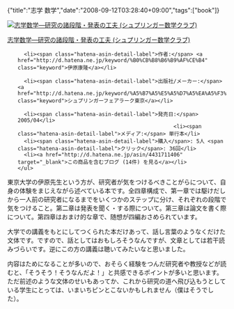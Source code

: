 {"title":"志学 数学","date":"2008-09-12T03:28:40+09:00","tags":["book"]}

<!-- DATE: 2008-09-11T18:28:40+00:00 -->
<!-- OLDURL: http://d.hatena.ne.jp/cou929_la/20080911/ -->


<div class="section">
<div class="amazlet-box">
  <a href="http://www.amazon.co.jp/exec/obidos/ASIN/4431711406/pleasesleep-22/ref=nosim/"><img src="https://images-fe.ssl-images-amazon.com/images/I/51BV6FXKC7L._SL160_.jpg" class="hatena-asin-detail-image" alt="志学数学―研究の諸段階・発表の工夫 (シュプリンガー数学クラブ)" title="志学数学―研究の諸段階・発表の工夫 (シュプリンガー数学クラブ)"></a>
  <div class="hatena-asin-detail-info">
    <p class="hatena-asin-detail-title"><a href="http://www.amazon.co.jp/exec/obidos/ASIN/4431711406/pleasesleep-22/ref=nosim/">志学数学―研究の諸段階・発表の工夫 (シュプリンガー数学クラブ)</a></p>
    <ul>
      
      <li><span class="hatena-asin-detail-label">作者:</span> <a href="http://d.hatena.ne.jp/keyword/%B0%CB%B8%B6%B9%AF%CE%B4" class="keyword">伊原康隆</a></li>
      
      <li><span class="hatena-asin-detail-label">出版社/メーカー:</span> <a href="http://d.hatena.ne.jp/keyword/%A5%B7%A5%E5%A5%D7%A5%EA%A5%F3%A5%AC%A1%BC%A5%D5%A5%A7%A5%A2%A5%E9%A1%BC%A5%AF%C5%EC%B5%FE" class="keyword">シュプリンガーフェアラーク東京</a></li>
      
      <li><span class="hatena-asin-detail-label">発売日:</span> 2005/04</li>
                                                      <li><span class="hatena-asin-detail-label">メディア:</span> 単行本</li>
      <li><span class="hatena-asin-detail-label">購入</span>: 5人 <span class="hatena-asin-detail-label">クリック</span>: 36回</li>
      <li><a href="http://d.hatena.ne.jp/asin/4431711406" target="_blank">この商品を含むブログ (14件) を見る</a></li>
    </ul>
  </div>
  <div class="hatena-asin-detail-foot"></div>
</div>

<p>東京大学の伊原先生という方が、研究者が気をつけるべきことがらについて、自身の体験をまじえながら述べている本です。全四章構成で、第一章では駆けだしから一人前の研究者になるまでをいくつかのステップに分け、それぞれの段階で気をつけること。第二章は発表を聞く・する際について。第三章は論文を書く際について。第四章はおまけ的な章で、随想が四編おさめられています。</p>
<p>大学での講義をもとにしてつくられた本だけあって、話し言葉のようなくだけた文体です。ですので、話としてはおもしろそうなんですが、文章としては若干読みづらいです。逆にこの方の講義は聴いてみたいなと思いました。</p>
<p>内容はためになることが多いので、おそらく経験をつんだ研究者や教授などが読むと、「そうそう！そうなんだよ！」と共感できるポイントが多いと思います。ただ前述のような文体のせいもあってか、これから研究の道へ飛び込もうとしている学生にとっては、いまいちピンとこないかもしれません（僕はそうでした）。</p>
</div>






